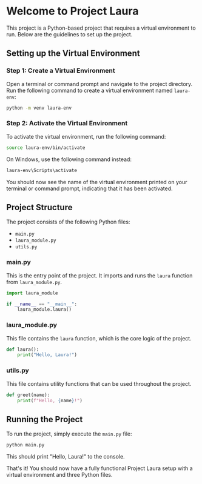 # Welcome to Project Laura

This project is a Python-based project that requires a virtual environment to run. Below are the guidelines to set up the project.

## Setting up the Virtual Environment

### Step 1: Create a Virtual Environment
Open a terminal or command prompt and navigate to the project directory. Run the following command to create a virtual environment named `laura-env`:

```bash
python -m venv laura-env
```

### Step 2: Activate the Virtual Environment
To activate the virtual environment, run the following command:

```bash
source laura-env/bin/activate
```

On Windows, use the following command instead:

```bash
laura-env\Scripts\activate
```

You should now see the name of the virtual environment printed on your terminal or command prompt, indicating that it has been activated.

## Project Structure

The project consists of the following Python files:

- `main.py`
- `laura_module.py`
- `utils.py`

### main.py
This is the entry point of the project. It imports and runs the `laura` function from `laura_module.py`.

```python
import laura_module

if __name__ == "__main__":
    laura_module.laura()
```

### laura_module.py
This file contains the `laura` function, which is the core logic of the project.

```python
def laura():
    print("Hello, Laura!")
```

### utils.py
This file contains utility functions that can be used throughout the project.

```python
def greet(name):
    print(f"Hello, {name}!")
```

## Running the Project

To run the project, simply execute the `main.py` file:

```bash
python main.py
```

This should print "Hello, Laura!" to the console.

That's it! You should now have a fully functional Project Laura setup with a virtual environment and three Python files.
```